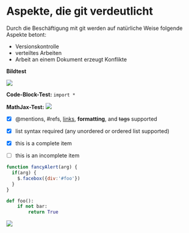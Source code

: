 # Aspekte, die git verdeutlicht

Durch die Beschäftigung mit git werden auf natürliche Weise folgende Aspekte betont:
- Versionskontrolle
- verteiltes Arbeiten
- Arbeit an einem Dokument erzeugt Konflikte

**Bildtest**

![](https://i.imgur.com/tOwN4Yj.png)

**Code-Block-Test:** `import *`

**MathJax-Test:** <img src="https://render.githubusercontent.com/render/math?math=\Huge \Sigma">

- [x] @mentions, #refs, [links](), **formatting**, and <del>tags</del> supported
- [x] list syntax required (any unordered or ordered list supported)
- [x] this is a complete item
- [ ] this is an incomplete item


```javascript
function fancyAlert(arg) {
  if(arg) {
    $.facebox({div:'#foo'})
  }
}
```

```python
def foo():
    if not bar:
        return True
```

<img src="https://i.imgur.com/dJ32yHW.jpg">
